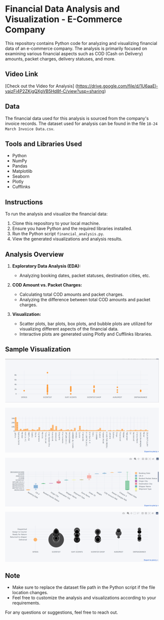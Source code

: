 # Financial Data Analysis and Visualization - E-Commerce Company

This repository contains Python code for analyzing and visualizing financial data of an e-commerce company. The analysis is primarily focused on examining various financial aspects such as COD (Cash on Delivery) amounts, packet charges, delivery statuses, and more.

## Video Link
[Check out the Video for Analysis] (https://drive.google.com/file/d/1U6aaEl-yajzFi4P2ZKigQXgVB5Hd8f-C/view?usp=sharing)

## Data

The financial data used for this analysis is sourced from the company's invoice records. The dataset used for analysis can be found in the file `18-24 March Invoice Data.csv`.

## Tools and Libraries Used

- Python
- NumPy
- Pandas
- Matplotlib
- Seaborn
- Plotly
- Cufflinks

## Instructions

To run the analysis and visualize the financial data:

1. Clone this repository to your local machine.
2. Ensure you have Python and the required libraries installed.
3. Run the Python script `financial_analysis.py`.
4. View the generated visualizations and analysis results.

## Analysis Overview

1. **Exploratory Data Analysis (EDA):**
   - Analyzing booking dates, packet statuses, destination cities, etc.
   
2. **COD Amount vs. Packet Charges:**
   - Calculating total COD amounts and packet charges.
   - Analyzing the difference between total COD amounts and packet charges.

3. **Visualization:**
   - Scatter plots, bar plots, box plots, and bubble plots are utilized for visualizing different aspects of the financial data.
   - Interactive plots are generated using Plotly and Cufflinks libraries.

## Sample Visualization

![COD Amount vs. Shipper Name - Scatter Plot](CODAmount_vs_ShipperName.png)


![COD Amount vs. Location Name -  Bar Plot](CODAmount_vs_Locations.png)


![Complete - Box Plot](Complete_BoxPlot.png)


![Shipper Name vs. Booked Packets , Size is COD Ammount - Buble Plot](BubblePlot.png)



## Note

- Make sure to replace the dataset file path in the Python script if the file location changes.
- Feel free to customize the analysis and visualizations according to your requirements.

For any questions or suggestions, feel free to reach out.
